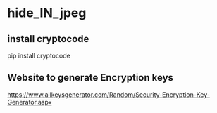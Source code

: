 # hide_IN_jpeg

## install cryptocode
pip install cryptocode

## Website to generate Encryption keys  
https://www.allkeysgenerator.com/Random/Security-Encryption-Key-Generator.aspx
